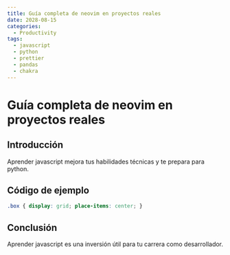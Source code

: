 ```yaml
---
title: Guía completa de neovim en proyectos reales
date: 2028-08-15
categories:
  - Productivity
tags:
  - javascript
  - python
  - prettier
  - pandas
  - chakra
---
```


# Guía completa de neovim en proyectos reales

## Introducción

Aprender javascript mejora tus habilidades técnicas y te prepara para python.

## Código de ejemplo

```css
.box { display: grid; place-items: center; }
```

## Conclusión

Aprender javascript es una inversión útil para tu carrera como desarrollador.